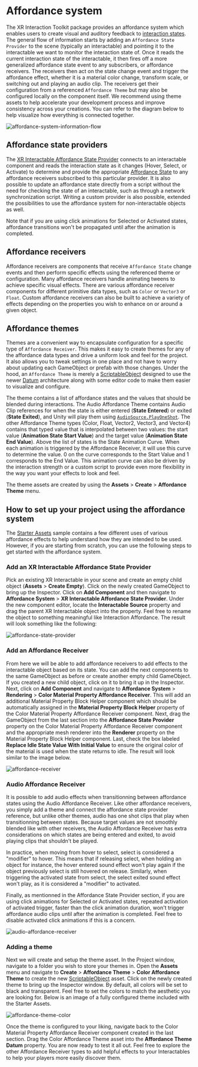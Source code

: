 # Affordance system

The XR Interaction Toolkit package provides an affordance system which enables users to create visual and auditory feedback to [interaction states](architecture.md#states). The general flow of information starts by adding an `Affordance State Provider` to the scene (typically an interactable) and pointing it to the interactable we want to monitor the interaction state of. Once it reads the current interaction state of the interactable, it then fires off a more generalized affordance state event to any subscribers, or affordance receivers. The receivers then act on the state change event and trigger the affordance effect, whether it is a material color change, transform scale, or switching out and playing an audio clip. The receivers get their configuration from a referenced `Affordance Theme` but may also be configured locally on the component itself. We recommend using theme assets to help accelerate your development process and improve consistency across your creations. You can refer to the diagram below to help visualize how everything is connected together.

![affordance-system-information-flow](images/affordance-system-information-flow.svg)

## Affordance state providers

The [XR Interactable Affordance State Provider](xr-interactable-affordance-state-provider.md) connects to an interactable component and reads the interaction state as it changes (Hover, Select, or Activate) to determine and provide the appropriate [Affordance State](xref:UnityEngine.XR.Interaction.Toolkit.AffordanceSystem.State.AffordanceStateShortcuts) to any affordance receivers subscribed to this particular provider. It is also possible to update an affordance state directly from a script without the need for checking the state of an interactable, such as through a network synchronization script. Writing a custom provider is also possible, extended the possibilities to use the affordance system for non-interactable objects as well.

Note that if you are using click animations for Selected or Activated states, affordance transitions won't be propagated until after the animation is completed.

## Affordance receivers

Affordance receivers are components that receive `Affordance State` change events and then perform specific effects using the referenced theme or configuration. Many affordance receivers handle animating tweens to achieve specific visual effects. There are various affordance receiver components for different primitive data types, such as `Color` or `Vector3` or `Float`. Custom affordance receivers can also be built to achieve a variety of effects depending on the properties you wish to enhance on or around a given object.

## Affordance themes

Themes are a convenient way to encapsulate configuration for a specific type of `Affordance Receiver`. This makes it easy to create themes for any of the affordance data types and drive a uniform look and feel for the project. It also allows you to tweak settings in one place and not have to worry about updating each GameObject or prefab with those changes. Under the hood, an `Affordance Theme` is merely a [ScriptableObject](https://docs.unity3d.com/Manual/class-ScriptableObject.html) designed to use the newer [Datum](https://docs.unity3d.com/Packages/com.unity.xr.core-utils@2.2/api/Unity.XR.CoreUtils.Datums.Datum-1.html) architecture along with some editor code to make them easier to visualize and configure.

The theme contains a list of affordance states and the values that should be blended during interactions. The Audio Affordance Theme contains Audio Clip references for when the state is either entered (**State Entered**) or exited (**State Exited**), and Unity will play them using [`AudioSource.PlayOneShot`](https://docs.unity3d.com/ScriptReference/AudioSource.PlayOneShot.html). The other Affordance Theme types (Color, Float, Vector2, Vector3, and Vector4) contains that typed value that is interpolated between two values: the start value (**Animation State Start Value**) and the target value (**Animation State End Value**). Above the list of states is the State Animation Curve. When each animation is triggered by the Affordance Receiver, it will use this curve to determine the value. 0 on the curve corresponds to the Start Value and 1 corresponds to the End Value. This animation curve can also be driven by the interaction strength or a custom script to provide even more flexibility in the way you want your effects to look and feel.

The theme assets are created by using the **Assets** &gt; **Create** &gt; **Affordance Theme** menu.

## How to set up your project using the affordance system

The [Starter Assets](samples.md#starter-assets) sample contains a few different uses of various affordance effects to help understand how they are intended to be used. However, if you are starting from scratch, you can use the following steps to get started with the affordance system.

### Add an XR Interactable Affordance State Provider

Pick an existing XR Interactable in your scene and create an empty child object (**Assets** &gt; **Create Empty**). Click on the newly created GameObject to bring up the Inspector. Click on **Add Component** and then navigate to **Affordance System** &gt; **XR Interactable Affordance State Provider**. Under the new component editor, locate the **Interactable Source** property and drag the parent XR Interactable object into the property. Feel free to rename the object to something meaningful like Interaction Affordance. The result will look something like the following:

![affordance-state-provider](images/affordance-state-provider.png)

### Add an Affordance Receiver

From here we will be able to add affordance receivers to add effects to the interactable object based on its state. You can add the next components to the same GameObject as before or create another empty child GameObject. If you created a new child object, click on it to bring it up in the Inspector. Next, click on **Add Component** and navigate to **Affordance System** &gt; **Rendering** &gt; **Color Material Property Affordance Receiver**. This will add an additional Material Property Block Helper component which should be automatically assigned in the **Material Property Block Helper** property of the Color Material Property Affordance Receiver component. Next, drag the GameObject from the last section into the **Affordance State Provider** property on the Color Material Property Affordance Receiver component and the appropriate mesh renderer into the **Renderer** property on the Material Property Block Helper component. Last, check the box labeled **Replace Idle State Value With Initial Value** to ensure the original color of the material is used when the state returns to idle. The result will look similar to the image below.

![affordance-receiver](images/affordance-receiver.png)

### Audio Affordance Receiver

It is possible to add audio effects when transitionning between affordance states using the Audio Affordance Receiver.
Like other affordance receivers, you simply add a theme and connect the affordance state provider reference, but unlike other themes, audio has one shot clips that play when transitionning between states. Because target values are not smoothly blended like with other receivers, the Audio Affordance Receiver has extra considerations on which states are being entered and exited, to avoid playing clips that shouldn't be played.

In practice, when moving from hover to select, select is considered a "modifier" to hover. This means that if releasing select, when holding an object for instance, the hover entered sound effect won't play again if the object previously select is still hovered on release. Similarly, when triggering the activated state from select, the select exited sound effect won't play, as it is considered a "modifier" to activated.

Finally, as mentionned in the Affordance State Provider section, if you are using click animations for Selected or Activated states, repeated activation of activated trigger, faster than the click animation duration, won't trigger affordance audio clips until after the animation is completed. Feel free to disable activated click animations if this is a concern.

![audio-affordance-receiver](audio-affordance-receiver.png)

### Adding a theme

Next we will create and setup the theme asset. In the Project window, navigate to a folder you wish to store your themes in. Open the **Assets** menu and navigate to **Create** &gt; **Affordance Theme** &gt; **Color Affordance Theme** to create the new [ScriptableObject](https://docs.unity3d.com/Manual/class-ScriptableObject.html) asset. Click on the newly created theme to bring up the Inspector window. By default, all colors will be set to black and transparent. Feel free to set the colors to match the aesthetic you are looking for. Below is an image of a fully configured theme included with the Starter Assets.

![affordance-theme-color](images/affordance-theme-color.png)

Once the theme is configured to your liking, navigate back to the Color Material Property Affordance Receiver component created in the last section. Drag the Color Affordance Theme asset into the **Affordance Theme Datum** property. You are now ready to test it all out. Feel free to explore the other Affordance Receiver types to add helpful effects to your Interactables to help your players more easily discover them.